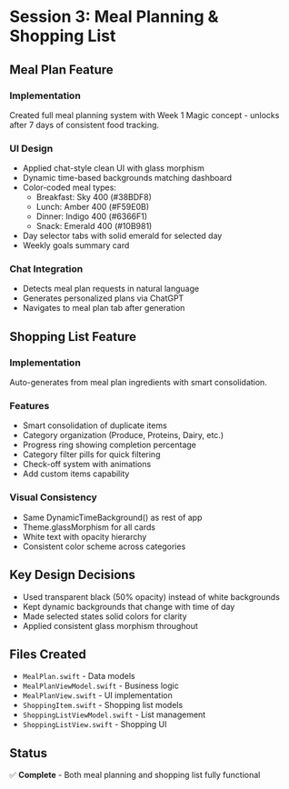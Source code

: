 # Session 3: Meal Planning & Shopping List

## Meal Plan Feature

### Implementation
Created full meal planning system with Week 1 Magic concept - unlocks after 7 days of consistent food tracking.

### UI Design
- Applied chat-style clean UI with glass morphism
- Dynamic time-based backgrounds matching dashboard
- Color-coded meal types:
  - Breakfast: Sky 400 (#38BDF8)
  - Lunch: Amber 400 (#F59E0B)
  - Dinner: Indigo 400 (#6366F1)
  - Snack: Emerald 400 (#10B981)
- Day selector tabs with solid emerald for selected day
- Weekly goals summary card

### Chat Integration
- Detects meal plan requests in natural language
- Generates personalized plans via ChatGPT
- Navigates to meal plan tab after generation

## Shopping List Feature

### Implementation
Auto-generates from meal plan ingredients with smart consolidation.

### Features
- Smart consolidation of duplicate items
- Category organization (Produce, Proteins, Dairy, etc.)
- Progress ring showing completion percentage
- Category filter pills for quick filtering
- Check-off system with animations
- Add custom items capability

### Visual Consistency
- Same DynamicTimeBackground() as rest of app
- Theme.glassMorphism for all cards
- White text with opacity hierarchy
- Consistent color scheme across categories

## Key Design Decisions
- Used transparent black (50% opacity) instead of white backgrounds
- Kept dynamic backgrounds that change with time of day
- Made selected states solid colors for clarity
- Applied consistent glass morphism throughout

## Files Created
- `MealPlan.swift` - Data models
- `MealPlanViewModel.swift` - Business logic
- `MealPlanView.swift` - UI implementation
- `ShoppingItem.swift` - Shopping list models
- `ShoppingListViewModel.swift` - List management
- `ShoppingListView.swift` - Shopping UI

## Status
✅ **Complete** - Both meal planning and shopping list fully functional